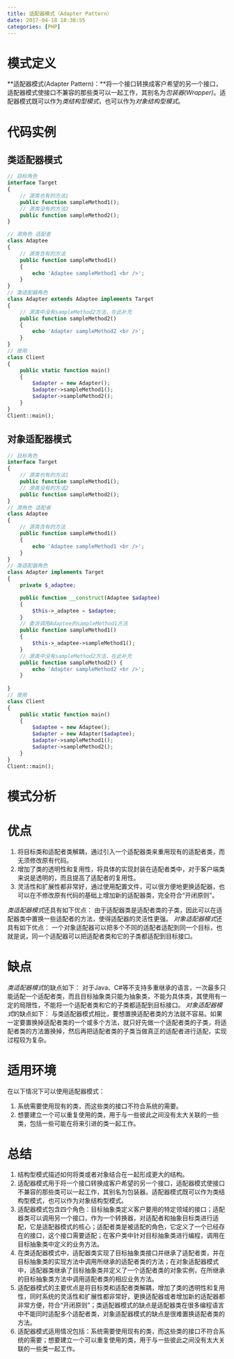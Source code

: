 ```yaml
---
title: 适配器模式（Adapter Pattern）
date: 2017-04-18 18:38:55
categories: [PHP]
---
```

# 模式定义

**适配器模式(Adapter Pattern)：**将一个接口转换成客户希望的另一个接口，适配器模式使接口不兼容的那些类可以一起工作，其别名为*包装器(Wrapper)*。适配器模式既可以作为*类结构型模式*，也可以作为*对象结构型模式*。

# 代码实例

## 类适配器模式

``` php
// 目标角色
interface Target
{
    // 源类也有的方法1
    public function sampleMethod1();
    // 源类没有的方法2
    public function sampleMethod2();
}

// 源角色 适配者
class Adaptee
{
    // 源类含有的方法
    public function sampleMethod1()
    {
        echo 'Adaptee sampleMethod1 <br />';
    }
}
// 类适配器角色
class Adapter extends Adaptee implements Target
{
    // 源类中没有sampleMethod2方法，在此补充
    public function sampleMethod2()
    {
        echo 'Adapter sampleMethod2 <br />';
    }
}
// 使用
class Client
{
    public static function main()
    {
        $adapter = new Adapter();
        $adapter->sampleMethod1();
        $adapter->sampleMethod2();
    }
}
Client::main();
```

## 对象适配器模式

``` php
// 目标角色
interface Target
{
    // 源类也有的方法1
    public function sampleMethod1();
    // 源类没有的方法2
    public function sampleMethod2();
}
// 源角色 适配者
class Adaptee
{
    // 源类含有的方法
    public function sampleMethod1()
    {
        echo 'Adaptee sampleMethod1 <br />';
    }
}
// 类适配器角色
class Adapter implements Target
{
    private $_adaptee;

    public function __construct(Adaptee $adaptee)
    {
        $this->_adaptee = $adaptee;
    }
    // 委派调用Adaptee的sampleMethod1方法
    public function sampleMethod1()
    {
        $this->_adaptee->sampleMethod1();
    }
    // 源类中没有sampleMethod2方法，在此补充
    public function sampleMethod2() {
        echo 'Adapter sampleMethod2 <br />';
    }
 
}
// 使用
class Client
{
    public static function main()
    {
        $adaptee = new Adaptee();
        $adapter = new Adapter($adaptee);
        $adapter->sampleMethod1();
        $adapter->sampleMethod2();
    }
}
Client::main();
```

# 模式分析

# 优点

1. 将目标类和适配者类解耦，通过引入一个适配器类来重用现有的适配者类，而无须修改原有代码。
2. 增加了类的透明性和复用性，将具体的实现封装在适配者类中，对于客户端类来说是透明的，而且提高了适配者的复用性。
3. 灵活性和扩展性都非常好，通过使用配置文件，可以很方便地更换适配器，也可以在不修改原有代码的基础上增加新的适配器类，完全符合“开闭原则”。

*类适配器模式*还具有如下优点：
由于适配器类是适配者类的子类，因此可以在适配器类中置换一些适配者的方法，使得适配器的灵活性更强。
*对象适配器模式*还具有如下优点：
一个对象适配器可以把多个不同的适配者适配到同一个目标，也就是说，同一个适配器可以把适配者类和它的子类都适配到目标接口。

# 缺点

*类适配器模式*的缺点如下：
对于Java、C#等不支持多重继承的语言，一次最多只能适配一个适配者类，而且目标抽象类只能为抽象类，不能为具体类，其使用有一定的局限性，不能将一个适配者类和它的子类都适配到目标接口。
*对象适配器模式*的缺点如下：
与类适配器模式相比，要想置换适配者类的方法就不容易。如果一定要置换掉适配者类的一个或多个方法，就只好先做一个适配者类的子类，将适配者类的方法置换掉，然后再把适配者类的子类当做真正的适配者进行适配，实现过程较为复杂。

# 适用环境

在以下情况下可以使用适配器模式：

1. 系统需要使用现有的类，而这些类的接口不符合系统的需要。
2. 想要建立一个可以重复使用的类，用于与一些彼此之间没有太大关联的一些类，包括一些可能在将来引进的类一起工作。

# 总结

1. 结构型模式描述如何将类或者对象结合在一起形成更大的结构。
2. 适配器模式用于将一个接口转换成客户希望的另一个接口，适配器模式使接口不兼容的那些类可以一起工作，其别名为包装器。适配器模式既可以作为类结构型模式，也可以作为对象结构型模式。
3. 适配器模式包含四个角色：目标抽象类定义客户要用的特定领域的接口；适配器类可以调用另一个接口，作为一个转换器，对适配者和抽象目标类进行适配，它是适配器模式的核心；适配者类是被适配的角色，它定义了一个已经存在的接口，这个接口需要适配；在客户类中针对目标抽象类进行编程，调用在目标抽象类中定义的业务方法。
4. 在类适配器模式中，适配器类实现了目标抽象类接口并继承了适配者类，并在目标抽象类的实现方法中调用所继承的适配者类的方法；在对象适配器模式中，适配器类继承了目标抽象类并定义了一个适配者类的对象实例，在所继承的目标抽象类方法中调用适配者类的相应业务方法。
5. 适配器模式的主要优点是将目标类和适配者类解耦，增加了类的透明性和复用性，同时系统的灵活性和扩展性都非常好，更换适配器或者增加新的适配器都非常方便，符合“开闭原则”；类适配器模式的缺点是适配器类在很多编程语言中不能同时适配多个适配者类，对象适配器模式的缺点是很难置换适配者类的方法。
6. 适配器模式适用情况包括：系统需要使用现有的类，而这些类的接口不符合系统的需要；想要建立一个可以重复使用的类，用于与一些彼此之间没有太大关联的一些类一起工作。